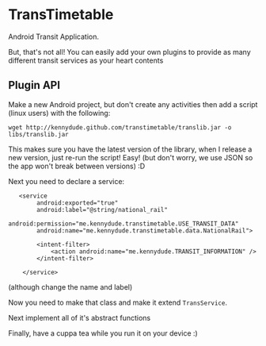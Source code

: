 # TransTimetable

Android Transit Application.

But, that's not all! You can easily add your own plugins to provide as many different transit services as your heart contents

## Plugin API

Make a new Android project, but don't create any activities then add a script (linux users) with the following:

	wget http://kennydude.github.com/transtimetable/translib.jar -o libs/translib.jar

This makes sure you have the latest version of the library, when I release a new version, just re-run the script! Easy! (but don't worry, we use JSON so the app won't break between versions) :D

Next you need to declare a service:

       <service
            android:exported="true"
            android:label="@string/national_rail"
            android:permission="me.kennydude.transtimetable.USE_TRANSIT_DATA"
            android:name="me.kennydude.transtimetable.data.NationalRail">
            
            <intent-filter>
                <action android:name="me.kennydude.TRANSIT_INFORMATION" />
            </intent-filter>
            
        </service>

(although change the name and label)

Now you need to make that class and make it extend `TransService`.

Next implement all of it's abstract functions

Finally, have a cuppa tea while you run it on your device :)
